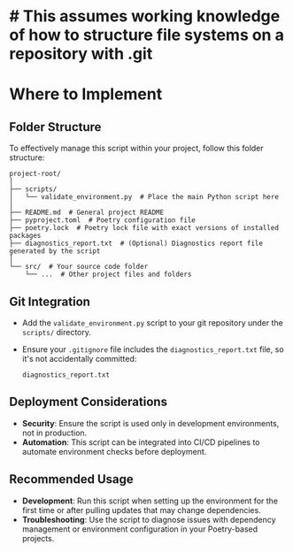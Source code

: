 # # This assumes working knowledge of how to structure file systems on a repository with .git

# Where to Implement 

## Folder Structure

To effectively manage this script within your project, follow this folder structure:

```
project-root/
│
├── scripts/
│   └── validate_environment.py  # Place the main Python script here
│
├── README.md  # General project README
├── pyproject.toml  # Poetry configuration file
├── poetry.lock  # Poetry lock file with exact versions of installed packages
├── diagnostics_report.txt  # (Optional) Diagnostics report file generated by the script
│
└── src/  # Your source code folder
    └── ...  # Other project files and folders
```

## Git Integration

- Add the `validate_environment.py` script to your git repository under the `scripts/` directory.
- Ensure your `.gitignore` file includes the `diagnostics_report.txt` file, so it's not accidentally committed:

  ```
  diagnostics_report.txt
  ```

## Deployment Considerations

- **Security**: Ensure the script is used only in development environments, not in production.
- **Automation**: This script can be integrated into CI/CD pipelines to automate environment checks before deployment.

## Recommended Usage

- **Development**: Run this script when setting up the environment for the first time or after pulling updates that may change dependencies.
- **Troubleshooting**: Use the script to diagnose issues with dependency management or environment configuration in your Poetry-based projects.
